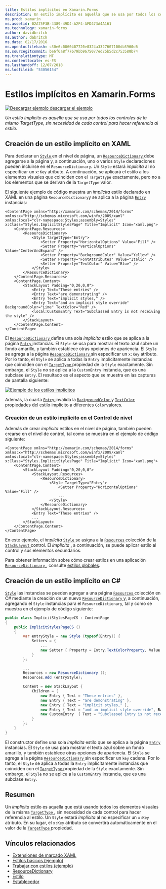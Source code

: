 ```yaml
---
title: Estilos implícitos en Xamarin.Forms
description: Un estilo implícito es aquella que se usa por todos los controles de la mismo TargetType, sin necesidad de cada control para hacer referencia al estilo.
ms.prod: xamarin
ms.assetid: 02A75F3B-4389-49D4-A2F4-AFD473A4A161
ms.technology: xamarin-forms
author: davidbritch
ms.author: dabritch
ms.date: 02/17/2016
ms.openlocfilehash: c30e6c0060407720e0324a3327607100db3960d6
ms.sourcegitcommit: be6f6a8f77679bb9675077ed25b5d2c753580b74
ms.translationtype: MT
ms.contentlocale: es-ES
ms.lasthandoff: 12/07/2018
ms.locfileid: "53056154"
---
```

# <a name="implicit-styles-in-xamarinforms"></a>Estilos implícitos en Xamarin.Forms

[![Descargar ejemplo](~/media/shared/download.png) descargar el ejemplo](https://developer.xamarin.com/samples/xamarin-forms/UserInterface/Styles/BasicStyles/)

_Un estilo implícito es aquella que se usa por todos los controles de la mismo TargetType, sin necesidad de cada control para hacer referencia al estilo._

## <a name="creating-an-implicit-style-in-xaml"></a>Creación de un estilo implícito en XAML

Para declarar un [ `Style` ](xref:Xamarin.Forms.Style) en el nivel de página, un [ `ResourceDictionary` ](xref:Xamarin.Forms.ResourceDictionary) debe agregarse a la página y, a continuación, uno o varios `Style` declaraciones pueden incluirse en el `ResourceDictionary`. Un `Style` estará *implícita* al no especificar un `x:Key` atributo. A continuación, se aplicará el estilo a los elementos visuales que coinciden con el `TargetType` exactamente, pero no a los elementos que se derivan de la `TargetType` valor.

El siguiente ejemplo de código muestra un *implícita* estilo declarado en XAML en una página `ResourceDictionary`y se aplica a la página [ `Entry` ](xref:Xamarin.Forms.Entry) instancias:

```xaml
<ContentPage xmlns="http://xamarin.com/schemas/2014/forms" xmlns:x="http://schemas.microsoft.com/winfx/2009/xaml" xmlns:local="clr-namespace:Styles;assembly=Styles" x:Class="Styles.ImplicitStylesPage" Title="Implicit" Icon="xaml.png">
    <ContentPage.Resources>
        <ResourceDictionary>
            <Style TargetType="Entry">
                <Setter Property="HorizontalOptions" Value="Fill" />
                <Setter Property="VerticalOptions" Value="CenterAndExpand" />
                <Setter Property="BackgroundColor" Value="Yellow" />
                <Setter Property="FontAttributes" Value="Italic" />
                <Setter Property="TextColor" Value="Blue" />
            </Style>
        </ResourceDictionary>
    </ContentPage.Resources>
    <ContentPage.Content>
        <StackLayout Padding="0,20,0,0">
            <Entry Text="These entries" />
            <Entry Text="are demonstrating" />
            <Entry Text="implicit styles," />
            <Entry Text="and an implicit style override" BackgroundColor="Lime" TextColor="Red" />
            <local:CustomEntry Text="Subclassed Entry is not receiving the style" />
        </StackLayout>
    </ContentPage.Content>
</ContentPage>
```

El [ `ResourceDictionary` ](xref:Xamarin.Forms.ResourceDictionary) define una sola *implícita* estilo que se aplica a la página [ `Entry` ](xref:Xamarin.Forms.Entry) instancias. El `Style` se usa para mostrar el texto azul sobre un fondo amarillo, y también establece otras opciones de apariencia. El `Style` se agrega a la página [ `ResourceDictionary` ](xref:Xamarin.Forms.ResourceDictionary) sin especificar un `x:Key` atributo. Por lo tanto, el `Style` se aplica a todas la `Entry` implícitamente instancias que coinciden con el [ `TargetType` ](xref:Xamarin.Forms.Style.TargetType) propiedad de la `Style` exactamente. Sin embargo, el `Style` no se aplica a la `CustomEntry` instancia, que es una subclase `Entry`. El resultado es el aspecto que se muestra en las capturas de pantalla siguiente:

[![](implicit-images/implicit-styles.png "Ejemplo de los estilos implícitos")](implicit-images/implicit-styles-large.png#lightbox "ejemplo los estilos implícitos")

Además, la cuarta [ `Entry` ](xref:Xamarin.Forms.Entry) invalida la [ `BackgroundColor` ](xref:Xamarin.Forms.VisualElement.BackgroundColor) y [ `TextColor` ](xref:Xamarin.Forms.Entry.TextColor) propiedades del estilo implícito a diferentes `Color`valores.

### <a name="creating-an-implicit-style-at-the-control-level"></a>Creación de un estilo implícito en el Control de nivel

Además de crear *implícita* estilos en el nivel de página, también pueden crearse en el nivel de control, tal como se muestra en el ejemplo de código siguiente:

```xaml
<ContentPage xmlns="http://xamarin.com/schemas/2014/forms" xmlns:x="http://schemas.microsoft.com/winfx/2009/xaml" xmlns:local="clr-namespace:Styles;assembly=Styles" x:Class="Styles.ImplicitStylesPage" Title="Implicit" Icon="xaml.png">
    <ContentPage.Content>
        <StackLayout Padding="0,20,0,0">
            <StackLayout.Resources>
                <ResourceDictionary>
                    <Style TargetType="Entry">
                        <Setter Property="HorizontalOptions" Value="Fill" />
                        ...
                    </Style>
                </ResourceDictionary>
            </StackLayout.Resources>
            <Entry Text="These entries" />
            ...
        </StackLayout>
    </ContentPage.Content>
</ContentPage>
```

En este ejemplo, el *implícita* [ `Style` ](xref:Xamarin.Forms.Style) se asigna a la [ `Resources` ](xref:Xamarin.Forms.VisualElement.Resources) colección de la [ `StackLayout` ](xref:Xamarin.Forms.StackLayout)control. El *implícita* , a continuación, se puede aplicar estilo al control y sus elementos secundarios.

Para obtener información sobre cómo crear estilos en una aplicación [ `ResourceDictionary` ](xref:Xamarin.Forms.ResourceDictionary), consulte [estilos globales](~/xamarin-forms/user-interface/styles/application.md).

## <a name="creating-an-implicit-style-in-c35"></a>Creación de un estilo implícito en C&#35;

[`Style`](xref:Xamarin.Forms.Style) las instancias se pueden agregar a una página [ `Resources` ](xref:Xamarin.Forms.VisualElement.Resources) colección en C# mediante la creación de un nuevo [ `ResourceDictionary` ](xref:Xamarin.Forms.ResourceDictionary)y, a continuación, agregando el `Style` instancias para el `ResourceDictionary`, tal y como se muestra en el ejemplo de código siguiente:

```csharp
public class ImplicitStylesPageCS : ContentPage
{
    public ImplicitStylesPageCS ()
    {
        var entryStyle = new Style (typeof(Entry)) {
            Setters = {
                ...
                new Setter { Property = Entry.TextColorProperty, Value = Color.Blue }
            }
        };

        ...
        Resources = new ResourceDictionary ();
        Resources.Add (entryStyle);

        Content = new StackLayout {
            Children = {
                new Entry { Text = "These entries" },
                new Entry { Text = "are demonstrating" },
                new Entry { Text = "implicit styles," },
                new Entry { Text = "and an implicit style override", BackgroundColor = Color.Lime, TextColor = Color.Red },
                new CustomEntry  { Text = "Subclassed Entry is not receiving the style" }
            }
        };
    }
}
```

El constructor define una sola *implícita* estilo que se aplica a la página [ `Entry` ](xref:Xamarin.Forms.Entry) instancias. El `Style` se usa para mostrar el texto azul sobre un fondo amarillo, y también establece otras opciones de apariencia. El `Style` se agrega a la página [ `ResourceDictionary` ](xref:Xamarin.Forms.ResourceDictionary) sin especificar un `key` cadena. Por lo tanto, el `Style` se aplica a todas la `Entry` implícitamente instancias que coinciden con el [ `TargetType` ](xref:Xamarin.Forms.Style.TargetType) propiedad de la `Style` exactamente. Sin embargo, el `Style` no se aplica a la `CustomEntry` instancia, que es una subclase `Entry`.

## <a name="summary"></a>Resumen

Un *implícita* estilo es aquella que está usando todos los elementos visuales de la misma [ `TargetType` ](xref:Xamarin.Forms.Style.TargetType), sin necesidad de cada control para hacer referencia al estilo. Un `Style` estará *implícita* al no especificar un `x:Key` atributo. En su lugar, el `x:Key` atributo se convertirá automáticamente en el valor de la [ `TargetType` ](xref:Xamarin.Forms.Style.TargetType) propiedad.



## <a name="related-links"></a>Vínculos relacionados

- [Extensiones de marcado XAML](~/xamarin-forms/xaml/xaml-basics/xaml-markup-extensions.md)
- [Estilos básicos (ejemplo)](https://developer.xamarin.com/samples/xamarin-forms/UserInterface/Styles/BasicStyles/)
- [Trabajar con estilos (ejemplo)](https://developer.xamarin.com/samples/xamarin-forms/WorkingWithStyles/)
- [ResourceDictionary](xref:Xamarin.Forms.ResourceDictionary)
- [Estilo](xref:Xamarin.Forms.Style)
- [Establecedor](xref:Xamarin.Forms.Setter)
